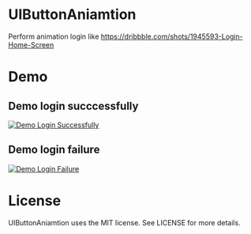 # UIButtonAniamtion
Perform animation login like https://dribbble.com/shots/1945593-Login-Home-Screen

# Demo

## Demo login succcessfully
[![Demo Login Successfully](httpshttps://www.dropbox.com/s/aw5yfy0u5c7cv8d/Login_success.gif)](https://youtu.be/0ktMi3qjKFM)

## Demo login failure
[![Demo Login Failure](http://i.giphy.com/l41lWldpwYpw45rC8.gif)](https://youtu.be/IxqfUIdV1-A)

# License

UIButtonAniamtion uses the MIT license. See LICENSE for more details.

